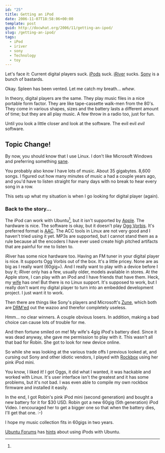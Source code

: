 ```yaml
---
id: "25"
title: Getting an iPod
date: 2006-11-07T18:58:06+00:00
template: post
guid: http://docwhat.org/2006/11/getting-an-ipod/
slug: /getting-an-ipod/
tags:
  - iPod
  - iriver
  - sony
  - Technology
  - toy
---
```


Let's face it: Current digital players suck.
[iPods](http://www.apple.com/itunes/) suck.
[iRiver](http://www.iriveramerica.com/) sucks.
[Sony](http://www.google.com/search?q=sony&domains=boingboing.net&sitesearch=boingboing.net)
is a bunch of bastards.

Okay. Spleen has been vented. Let me catch my breath... _whew_.

In theory, digital players are the same. They play music files in a nice
portable form factor. They are like tape-cassette walk-men from the 80's. They
come in various shapes, sizes and the battery lasts a different amount of time;
but they are all play music. A few throw in a radio too, just for fun.

Until you look a little closer and look at the software. The evil evil _evil_
software.

## Topic Change!

By now, you should know that I use Linux. I don't like Microsoft Windows and
preferring something [sane](http://ubuntu.com/).

You probably also know I have lots of music. About 35 gigabytes. 8,600 songs. I
figured out how many minutes of music a had a couple years ago, and you'd have
to listen straight for many days with no break to hear every song in a row.

This sets up what my situation is when I go looking for digital player (again).

### Back to the story...

The iPod can work with Ubuntu[^1], but it isn't supported by
[Apple](http://apple.com/). The hardware is nice. The software is okay, but it
doesn't play [Ogg Vorbis](http://www.vorbis.com/). It's preferred format is
[AAC](http://en.wikipedia.org/wiki/Advanced_Audio_Coding). The ACC tools in
Linux are not very good and I haven't tried using it yet. MP3s are supported,
but I cannot stand them as a rule because all the encoders I have ever used
create high pitched artifacts that are painful for me to listen to.

iRiver has some nice hardware too. Having an FM tuner in your digital player is
nice. It supports Ogg Vorbis out of the box. It's a little pricey. None are as
big as I really want (60gig+). And I really want to play with a device before I
buy it; iRiver only has a few, usually older, models available in stores. At the
Apple store, I can play with an iPod and I have friends that have them. Heck, my
[wife](http://labrat.gerf.org/) has one! But there is no Linux support. It's
supposed to work, but I really don't want my digital player to turn into an
embedded development project. I just want it to work.

Then there are things like Sony's players and Microsoft's
[Zune](http://www.defectivebydesign.org/topic/zune), which both are
[DRM'ed](http://defectivebydesign.org/) out the wazoo and therefor completely
useless.

Hmm… no clear winners. A couple obvious losers. In addition, making a bad choice
can cause lots of trouble for me.

And then fortune smiled on me! My wife's 4gig iPod's battery died. Since it was
dead anyway, she gave me permission to play with it. This wasn't all that bad
for Robin. She got to look for new device online.

So while she was looking at the various trade offs I previous looked at, and
cursing out Sony and other idiotic vendors, I played with
[Rockbox](http://rockbox.org/) using her pink iPod mini.

You know, I liked it! I got Oggs, it did what I wanted, it was hackable and
worked with Linux. It's user interface isn't the greatest and it has some
problems, but it's not bad. I was even able to compile my own rockbox firmware
and installed it easily.

In the end, I got Robin's pink iPod mini (second generation) and bought a new
battery for it for \$30 USD. Robin got a new 60gig (5th generation) iPod Video.
I encouraged her to get a bigger one so that when the battery dies, I'll get
that one. :-)

I hope my music collection fits in 60gigs in two years.

[^1]:

  [Ubuntu Forums](http://ubuntuforums.org/) has
  [hints](http://ubuntuforums.org/showthread.php?t=181668) about using iPods
  with Ubuntu.
